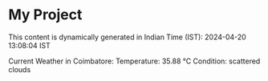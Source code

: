 # My Project

This content is dynamically generated in Indian Time (IST): 2024-04-20 13:08:04 IST


Current Weather in Coimbatore:
Temperature: 35.88 °C
Condition: scattered clouds
